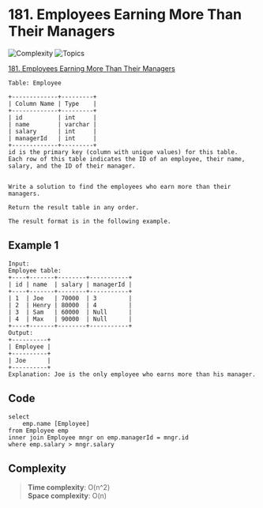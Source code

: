 # 181. Employees Earning More Than Their Managers

![Complexity](https://img.shields.io/badge/easy-green)
![Topics](https://img.shields.io/badge/database-blue)

[181. Employees Earning More Than Their Managers](https://leetcode.com/problems/employees-earning-more-than-their-managers/description/)

```
Table: Employee

+-------------+---------+
| Column Name | Type    |
+-------------+---------+
| id          | int     |
| name        | varchar |
| salary      | int     |
| managerId   | int     |
+-------------+---------+
id is the primary key (column with unique values) for this table.
Each row of this table indicates the ID of an employee, their name, salary, and the ID of their manager.
 

Write a solution to find the employees who earn more than their managers.

Return the result table in any order.

The result format is in the following example.
```

## Example 1

```
Input: 
Employee table:
+----+-------+--------+-----------+
| id | name  | salary | managerId |
+----+-------+--------+-----------+
| 1  | Joe   | 70000  | 3         |
| 2  | Henry | 80000  | 4         |
| 3  | Sam   | 60000  | Null      |
| 4  | Max   | 90000  | Null      |
+----+-------+--------+-----------+
Output: 
+----------+
| Employee |
+----------+
| Joe      |
+----------+
Explanation: Joe is the only employee who earns more than his manager.
```

## Code

```tsql
select 
    emp.name [Employee]
from Employee emp
inner join Employee mngr on emp.managerId = mngr.id
where emp.salary > mngr.salary
```

## Complexity

> **Time complexity**: O(n^2)  
> **Space complexity**: O(n)